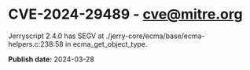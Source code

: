 # CVE-2024-29489 - cve@mitre.org

Jerryscript 2.4.0 has SEGV at ./jerry-core/ecma/base/ecma-helpers.c:238:58 in ecma_get_object_type.

**Publish date:** 2024-03-28
